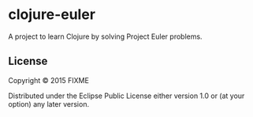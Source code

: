 # clojure-euler

A project to learn Clojure by solving Project Euler problems.


## License

Copyright © 2015 FIXME

Distributed under the Eclipse Public License either version 1.0 or (at
your option) any later version.
